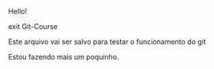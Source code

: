 Hello!

exit
Git-Course

Este arquivo vai ser salvo para testar o funcionamento do git

Estou fazendo mais um poquinho.
